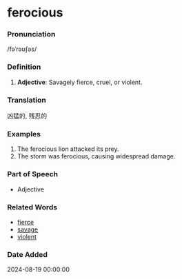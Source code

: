 # ferocious
### Pronunciation
/fəˈrəʊʃəs/
### Definition
1. **Adjective**: Savagely fierce, cruel, or violent.
### Translation
凶猛的, 残忍的
### Examples
1. The ferocious lion attacked its prey.
2. The storm was ferocious, causing widespread damage.
### Part of Speech
- Adjective
### Related Words
- [fierce](fierce.md)
- [savage](savage.md)
- [violent](violent.md)
### Date Added
2024-08-19 00:00:00